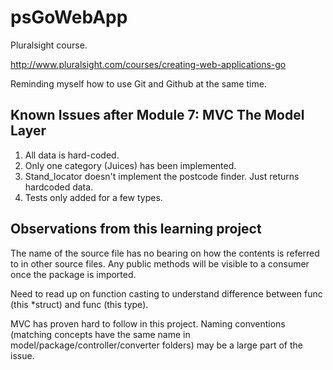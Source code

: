 # psGoWebApp

Pluralsight course.

http://www.pluralsight.com/courses/creating-web-applications-go

Reminding myself how to use Git and Github at the same time.

## Known Issues after Module 7: MVC The Model Layer

 1. All data is hard-coded.
 2. Only one category (Juices) has been implemented.
 3. Stand_locator doesn't implement the postcode finder. Just returns hardcoded data.
 6. Tests only added for a few types.
 
## Observations from this learning project

The name of the source file has no bearing on how the contents is referred to in other source files. Any public methods will be visible to a consumer once the package is imported.

Need to read up on function casting to understand difference between func (this \*struct) and func (this type).

MVC has proven hard to follow in this project. Naming conventions (matching  concepts have the same name in model/package/controller/converter folders) may be a large part of the issue.
 
